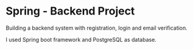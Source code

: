 # Spring - Backend Project

Building a backend system with registration, login and email verification.

I used Spring boot framework and PostgreSQL as database.

